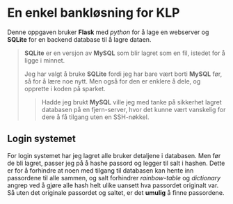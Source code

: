 # En enkel bankløsning for KLP

Denne oppgaven bruker **Flask** med *python* for å lage en webserver og **SQLite** for en backend database til å lagre dataen.

> **SQLite** er en versjon av **MySQL** som blir lagret som en fil, istedet for å ligge i minnet.
>
> Jeg har valgt å bruke **SQLite** fordi jeg har bare vært borti **MySQL** før, så for å lære noe nytt. Men også for den er enklere å dele, og opprette i koden på sparket.
>> Hadde jeg brukt **MySQL** ville jeg med tanke på sikkerhet lagret databasen på en fjern-server, hvor det kunne vært vanskelig for dere å få tilgang uten en SSH-nøkkel.

## Login systemet
For login systemet har jeg lagret alle bruker detaljene i databasen. Men før de bli lagret, passer jeg på å hashe passord og legger til salt i hashen. Dette er for å forhindre at noen med tilgang til databasen kan hente inn passordene til alle sammen, og salt forhindrer *rainbow-table* og *dictionary* angrep ved å gjøre alle hash helt ulike uansett hva passordet originalt var. Så uten det originale passordet og saltet, er det **umulig** å finne passordene.